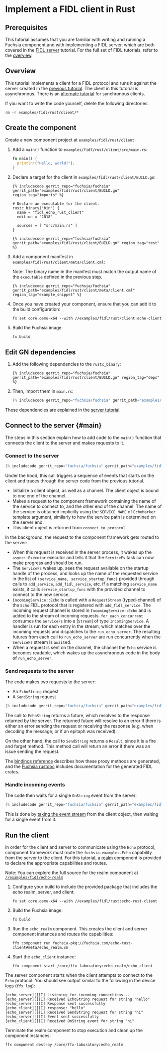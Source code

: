 # Implement a FIDL client in Rust

## Prerequisites

This tutorial assumes that you are familiar with writing and running a Fuchsia
component and with implementing a FIDL server, which are both covered in the
[FIDL server][server-tut] tutorial. For the full set of FIDL tutorials, refer
to the [overview][overview].

## Overview

This tutorial implements a client for a FIDL protocol and runs it
against the server created in the [previous tutorial][server-tut]. The client in this
tutorial is asynchronous. There is an [alternate tutorial][sync-client] for
synchronous clients.

If you want to write the code yourself, delete the following directories:

```posix-terminal
rm -r examples/fidl/rust/client/*
```

## Create the component

Create a new component project at `examples/fidl/rust/client`:

1. Add a `main()` function to `examples/fidl/rust/client/src/main.rs`:

   ```rust
   fn main() {
     println!("Hello, world!");
   }
   ```

1. Declare a target for the client in `examples/fidl/rust/client/BUILD.gn`:

   ```gn
   {% includecode gerrit_repo="fuchsia/fuchsia" gerrit_path="examples/fidl/rust/client/BUILD.gn" region_tag="imports" %}

   # Declare an executable for the client.
   rustc_binary("bin") {
     name = "fidl_echo_rust_client"
     edition = "2018"

     sources = [ "src/main.rs" ]
   }

   {% includecode gerrit_repo="fuchsia/fuchsia" gerrit_path="examples/fidl/rust/client/BUILD.gn" region_tag="rest" %}
   ```

1. Add a component manifest in `examples/fidl/rust/client/meta/client.cml`:

   Note: The binary name in the manifest must match the output name of the
   `executable` defined in the previous step.

   ```json5
   {% includecode gerrit_repo="fuchsia/fuchsia" gerrit_path="examples/fidl/rust/client/meta/client.cml" region_tag="example_snippet" %}
   ```

1. Once you have created your component, ensure that you can add it to the
   build configuration:

   ```posix-terminal
   fx set core.qemu-x64 --with //examples/fidl/rust/client:echo-client
   ```

1. Build the Fuchsia image:

   ```posix-terminal
   fx build
   ```

## Edit GN dependencies

1. Add the following dependencies to the `rustc_binary`:

   ```gn
   {% includecode gerrit_repo="fuchsia/fuchsia" gerrit_path="examples/fidl/rust/client/BUILD.gn" region_tag="deps" %}
   ```

1. Then, import them in `main.rs`:

   ```rust
   {% includecode gerrit_repo="fuchsia/fuchsia" gerrit_path="examples/fidl/rust/client/src/main.rs" region_tag="imports" %}
   ```

These dependencies are explained in the [server tutorial][server-tut].

## Connect to the server {#main}

The steps in this section explain how to add code to the `main()` function
that connects the client to the server and makes requests to it.

### Connect to the server

```rust
{% includecode gerrit_repo="fuchsia/fuchsia" gerrit_path="examples/fidl/rust/client/src/main.rs" region_tag="main" highlight="3,4" %}
```

Under the hood, this call triggers a sequence of events that starts on the client and traces
through the server code from the previous tutorial.

* Initialize a client object, as well as a channel. The client object is bound to one end of the
  channel.
* Makes a request to the component framework containing the name of the service to connect to, and the
  other end of the channel. The name of the service is obtained implicitly using the `SERVICE_NAME`
  of `EchoMarker` template argument, similarly to how the service path is determined on the server
  end.
* This client object is returned from `connect_to_protocol`.

In the background, the request to the component framework gets routed to the server:

* When this request is received in the server process,
  it wakes up the `async::Executor` executor and tells it that the `ServiceFs` task can now make
  progress and should be run.
* The `ServiceFs` wakes up, sees the request available on the startup handle of the process, and
  looks up the name of the requested service in the list of `(service_name, service_startup_func)`
  provided through calls to `add_service`, `add_fidl_service`, etc. If a matching `service_name`
  exists, it calls `service_startup_func` with the provided channel to connect to the new service.
* `IncomingService::Echo` is called with a `RequestStream`
  (typed-channel) of the `Echo` FIDL protocol that is registered with `add_fidl_service`. The
  incoming request channel is stored in `IncomingService::Echo` and is added to the stream of
  incoming requests. `for_each_concurrent` consumes the `ServiceFs` into a [`Stream`] of type
  `IncomingService`. A handler is run for each entry in the stream, which matches over the incoming
  requests and dispatches to the `run_echo_server`. The resulting futures from each call to
  `run_echo_server` are run concurrently when the `ServiceFs` stream is `await`ed.
* When a request is sent on the channel, the channel the `Echo` service is becomes readable, which 
  wakes up the asynchronous code in the body of `run_echo_server`.

### Send requests to the server

The code makes two requests to the server:

* An `EchoString` request
* A `SendString` request

```rust
{% includecode gerrit_repo="fuchsia/fuchsia" gerrit_path="examples/fidl/rust/client/src/main.rs" region_tag="main" highlight="6,7,8,9,10,11" %}
```

The call to `EchoString` returns a future, which resolves to the response returned by the server.
The returned future will resolve to an error if there is either an error sending the request or
receiving the response (e.g. when decoding the message, or if an epitaph was received).

On the other hand, the call to `SendString` returns a `Result`, since it is a fire and forget
method. This method call will return an error if there was an issue sending the request.

The [bindings reference][bindings-ref] describes how these proxy methods are generated, and the
[Fuchsia rustdoc][rustdoc] includes documentation for the generated FIDL crates.

### Handle incoming events

The code then waits for a single `OnString` event from the server:

```rust
{% includecode gerrit_repo="fuchsia/fuchsia" gerrit_path="examples/fidl/rust/client/src/main.rs" region_tag="main" highlight="12,13,14,15" %}
```

This is done by [taking the event stream][events] from the client object, then waiting
for a single event from it.

## Run the client

In order for the client and server to communicate using the `Echo` protocol,
component framework must route the `fuchsia.examples.Echo` capability from the
server to the client. For this tutorial, a [realm][glossary.realm] component is
provided to declare the appropriate capabilities and routes.

Note: You can explore the full source for the realm component at
[`//examples/fidl/echo-realm`](/examples/fidl/echo-realm)

1. Configure your build to include the provided package that includes the
   echo realm, server, and client:

    ```posix-terminal
    fx set core.qemu-x64 --with //examples/fidl/rust:echo-rust-client
    ```

1. Build the Fuchsia image:

   ```posix-terminal
   fx build
   ```

1. Run the `echo_realm` component. This creates the client and server component
   instances and routes the capabilities:

    ```posix-terminal
    ffx component run fuchsia-pkg://fuchsia.com/echo-rust-client#meta/echo_realm.cm
    ```

1. Start the `echo_client` instance:

    ```posix-terminal
    ffx component start /core/ffx-laboratory:echo_realm/echo_client
    ```

The server component starts when the client attempts to connect to the `Echo`
protocol. You should see output similar to the following in the device logs
(`ffx log`):

```none {:.devsite-disable-click-to-copy}
[echo_server][][I] Listening for incoming connections...
[echo_server][][I] Received EchoString request for string "hello"
[echo_server][][I] Response sent successfully
[echo_client][][I] response: "hello"
[echo_server][][I] Received SendString request for string "hi"
[echo_server][][I] Event sent successfully
[echo_client][][I] Received OnString event for string "hi"
```

Terminate the realm component to stop execution and clean up the component
instances:

```posix-terminal
ffx component destroy /core/ffx-laboratory:echo_realm
```

<!-- xrefs -->
[glossary.realm]: /docs/glossary/README.md#realm
[bindings-ref]: /docs/reference/fidl/bindings/rust-bindings.md
[events]: /docs/reference/fidl/bindings/rust-bindings.md#protocol-events-client
[rustdoc]: https://fuchsia-docs.firebaseapp.com/rust/
[server-tut]: /docs/development/languages/fidl/tutorials/rust/basics/server.md
[sync-client]: /docs/development/languages/fidl/tutorials/rust/basics/sync-client.md
[overview]: /docs/development/languages/fidl/tutorials/overview.md
